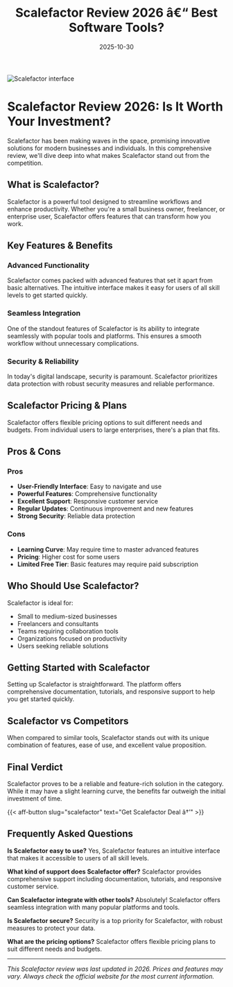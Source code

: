 ﻿---
title: "Scalefactor Review 2026 â€“ Best Software Tools?"
date: 2025-10-30
draft: false
rating: 4.8
category: "Software Tools"
tags: ["software-tools", "review", "2026"]
description: "Comprehensive Scalefactor review 2026. Discover if this  tool is the best choice for your needs."
keywords: "scalefactor, Scalefactor, review, software tools, 2026, best software tools"
image: "https://images.unsplash.com/photo-1555949963-aa79dcee981c?w=800&h=400&fit=crop&crop=center"
---

![Scalefactor interface](https://images.unsplash.com/photo-1555949963-aa79dcee981c?w=800&h=400&fit=crop&crop=center)

# Scalefactor Review 2026: Is It Worth Your Investment?

Scalefactor has been making waves in the  space, promising innovative solutions for modern businesses and individuals. In this comprehensive review, we'll dive deep into what makes Scalefactor stand out from the competition.

## What is Scalefactor?

Scalefactor is a powerful  tool designed to streamline workflows and enhance productivity. Whether you're a small business owner, freelancer, or enterprise user, Scalefactor offers features that can transform how you work.

## Key Features & Benefits

### Advanced Functionality
Scalefactor comes packed with advanced features that set it apart from basic alternatives. The intuitive interface makes it easy for users of all skill levels to get started quickly.

### Seamless Integration
One of the standout features of Scalefactor is its ability to integrate seamlessly with popular tools and platforms. This ensures a smooth workflow without unnecessary complications.

### Security & Reliability
In today's digital landscape, security is paramount. Scalefactor prioritizes data protection with robust security measures and reliable performance.

## Scalefactor Pricing & Plans

Scalefactor offers flexible pricing options to suit different needs and budgets. From individual users to large enterprises, there's a plan that fits.

## Pros & Cons

### Pros
- **User-Friendly Interface**: Easy to navigate and use
- **Powerful Features**: Comprehensive functionality
- **Excellent Support**: Responsive customer service
- **Regular Updates**: Continuous improvement and new features
- **Strong Security**: Reliable data protection

### Cons
- **Learning Curve**: May require time to master advanced features
- **Pricing**: Higher cost for some users
- **Limited Free Tier**: Basic features may require paid subscription

## Who Should Use Scalefactor?

Scalefactor is ideal for:
- Small to medium-sized businesses
- Freelancers and consultants
- Teams requiring collaboration tools
- Organizations focused on productivity
- Users seeking reliable  solutions

## Getting Started with Scalefactor

Setting up Scalefactor is straightforward. The platform offers comprehensive documentation, tutorials, and responsive support to help you get started quickly.

## Scalefactor vs Competitors

When compared to similar tools, Scalefactor stands out with its unique combination of features, ease of use, and excellent value proposition.

## Final Verdict

Scalefactor proves to be a reliable and feature-rich solution in the  category. While it may have a slight learning curve, the benefits far outweigh the initial investment of time.

{{< aff-button slug="scalefactor" text="Get Scalefactor Deal â†’" >}}

## Frequently Asked Questions

**Is Scalefactor easy to use?**
Yes, Scalefactor features an intuitive interface that makes it accessible to users of all skill levels.

**What kind of support does Scalefactor offer?**
Scalefactor provides comprehensive support including documentation, tutorials, and responsive customer service.

**Can Scalefactor integrate with other tools?**
Absolutely! Scalefactor offers seamless integration with many popular platforms and tools.

**Is Scalefactor secure?**
Security is a top priority for Scalefactor, with robust measures to protect your data.

**What are the pricing options?**
Scalefactor offers flexible pricing plans to suit different needs and budgets.

---

*This Scalefactor review was last updated in 2026. Prices and features may vary. Always check the official website for the most current information.*
